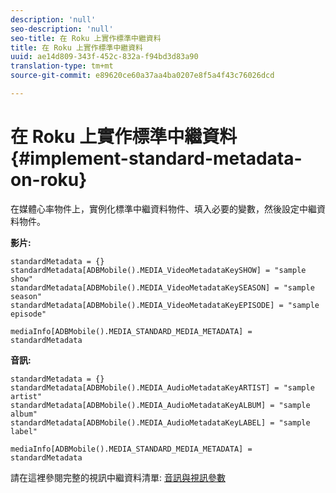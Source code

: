 ```yaml
---
description: 'null'
seo-description: 'null'
seo-title: 在 Roku 上實作標準中繼資料
title: 在 Roku 上實作標準中繼資料
uuid: ae14d809-343f-452c-832a-f94bd3d83a90
translation-type: tm+mt
source-git-commit: e89620ce60a37aa4ba0207e8f5a4f43c76026dcd

---
```



# 在 Roku 上實作標準中繼資料{#implement-standard-metadata-on-roku}

在媒體心率物件上，實例化標準中繼資料物件、填入必要的變數，然後設定中繼資料物件。

**影片:**

```
standardMetadata = {} 
standardMetadata[ADBMobile().MEDIA_VideoMetadataKeySHOW] = "sample show" 
standardMetadata[ADBMobile().MEDIA_VideoMetadataKeySEASON] = "sample season" 
standardMetadata[ADBMobile().MEDIA_VideoMetadataKeyEPISODE] = "sample episode" 

mediaInfo[ADBMobile().MEDIA_STANDARD_MEDIA_METADATA] = standardMetadata 
```

**音訊:**

```
standardMetadata = {} 
standardMetadata[ADBMobile().MEDIA_AudioMetadataKeyARTIST] = "sample artist" 
standardMetadata[ADBMobile().MEDIA_AudioMetadataKeyALBUM] = "sample album" 
standardMetadata[ADBMobile().MEDIA_AudioMetadataKeyLABEL] = "sample label"

mediaInfo[ADBMobile().MEDIA_STANDARD_MEDIA_METADATA] = standardMetadata 
```

請在這裡參閱完整的視訊中繼資料清單: [音訊與視訊參數](/help/metrics-and-metadata/audio-video-parameters.md)

